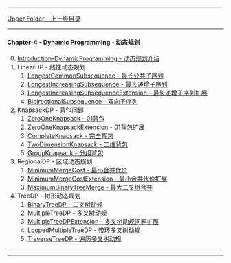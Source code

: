 <script type="text/javascript" async src="//cdn.bootcss.com/mathjax/2.7.0/MathJax.js?config=TeX-AMS-MML_HTMLorMML"></script>
<script type="text/javascript" async src="https://cdnjs.cloudflare.com/ajax/libs/mathjax/2.7.1/MathJax.js?config=TeX-MML-AM_CHTML"></script>


--------
[Upper Folder - 上一级目录](../)


--------
#### Chapter-4 - Dynamic Programming - 动态规划

0. [Introduction-DynamicProgramming - 动态规划介绍](Introduction-DynamicProgramming/)
1. LinearDP - 线性动态规划
    1. [LongestCommonSubsequence - 最长公共子序列](LinearDP/LongestCommonSubsequence/)
    2. [LongestIncreasingSubsequence - 最长递增子序列](LinearDP/LongestIncreasingSubsequence/)
    3. [LongestIncreasingSubsequenceExtension - 最长递增子序列扩展](LinearDP/LongestIncreasingSubsequenceExtension/)
    4. [BidirectionalSubsequence - 双向子序列](LinearDP/BidirectionalSubsequence/)
2. KnapsackDP - 背包问题
    1. [ZeroOneKnapsack - 01背包](KnapsackDP/ZeroOneKnapsack/)
    2. [ZeroOneKnapsackExtension - 01背包扩展](KnapsackDP/ZeroOneKnapsackExtension/)
    3. [CompleteKnapsack - 完全背包](KnapsackDP/CompleteKnapsack/)
    4. [TwoDimensionKnapsack - 二维背包](KnapsackDP/TwoDimensionKnapsack/)
    5. [GroupKnapsack - 分组背包](KnapsackDP/GroupKnapsack/)
3. RegionalDP - 区域动态规划
    1. [MinimumMergeCost - 最小合并代价](RegionalDP/MinimumMergeCost/)
    2. [MinimumMergeCostExtension - 最小合并代价扩展](RegionalDP/MinimumMergeCostExtension/)
    3. [MaximumBinaryTreeMerge - 最大二叉树合并](RegionalDP/MaximumBinaryTreeMerge/)
4. TreeDP - 树形动态规划
    1. [BinaryTreeDP - 二叉树动规](TreeDP/BinaryTreeDP/)
    2. [MultipleTreeDP - 多叉树动规](TreeDP/MultipleTreeDP/)
    3. [MultipleTreeDPExtension - 多叉树动规问题扩展](TreeDP/MultipleTreeDPExtension/)
    4. [LoopedMultipleTreeDP - 带环多叉树动规](TreeDP/LoopedMultipleTreeDP/)
    5. [TraverseTreeDP - 遍历多叉树动规](TreeDP/TraverseTreeDP/)


--------
--------
